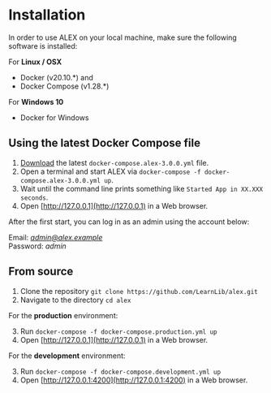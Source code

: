 # Installation

In order to use ALEX on your local machine, make sure the following software is installed:

For **Linux / OSX**
- Docker (v20.10.\*) and 
- Docker Compose (v1.28.*) 

For **Windows 10**
- Docker for Windows

## Using the latest Docker Compose file

1. [Download][download] the latest `docker-compose.alex-3.0.0.yml` file.
2. Open a terminal and start ALEX via `docker-compose -f docker-compose.alex-3.0.0.yml up`.
3. Wait until the command line prints something like `Started App in XX.XXX seconds`.
4. Open [http://127.0.0.1](http://127.0.0.1) in a Web browser.

After the first start, you can log in as an admin using the account below:

Email: *admin@alex.example* <br>
Password: *admin*


## From source

1. Clone the repository `git clone https://github.com/LearnLib/alex.git`
2. Navigate to the directory `cd alex`

For the **production** environment:

3. Run `docker-compose -f docker-compose.production.yml up`
4. Open [http://127.0.0.1](http://127.0.0.1) in a Web browser.

For the **development** environment:

3. Run `docker-compose -f docker-compose.development.yml up`
4. Open [http://127.0.0.1:4200](http://127.0.0.1:4200) in a Web browser.

[download]: https://github.com/LearnLib/alex/releases
